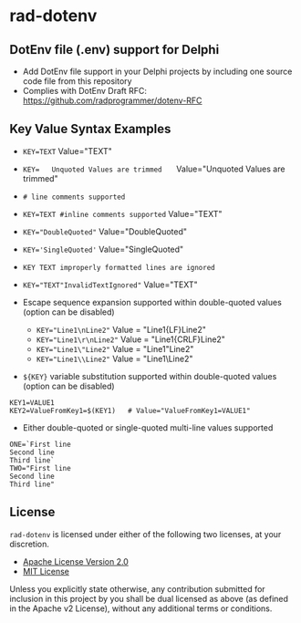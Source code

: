 # rad-dotenv
## DotEnv file (.env) support for Delphi

- Add DotEnv file support in your Delphi projects by including one source code file from this repository
- Complies with DotEnv Draft RFC: https://github.com/radprogrammer/dotenv-RFC

## Key Value Syntax Examples
- `KEY=TEXT`  Value="TEXT"
- `KEY=   Unquoted Values are trimmed   `  Value="Unquoted Values are trimmed"
- `# line comments supported`
- `KEY=TEXT #inline comments supported`  Value="TEXT"
- `KEY="DoubleQuoted"`  Value="DoubleQuoted"
- `KEY='SingleQuoted'`  Value="SingleQuoted"
- `KEY TEXT improperly formatted lines are ignored`
- `KEY="TEXT"InvalidTextIgnored"`  Value="TEXT"

- Escape sequence expansion supported within double-quoted values (option can be disabled)
  - `KEY="Line1\nLine2"`  Value = "Line1{LF}Line2"
  - `KEY="Line1\r\nLine2"`  Value = "Line1{CRLF}Line2"
  - `KEY="Line1\"Line2"`  Value = "Line1"Line2"
  - `KEY="Line1\\Line2"`  Value = "Line1\Line2"

- `${KEY}` variable substitution supported within double-quoted values (option can be disabled)
````
KEY1=VALUE1
KEY2=ValueFromKey1=$(KEY1)   # Value="ValueFromKey1=VALUE1"
````

- Either double-quoted or single-quoted multi-line values supported
````
ONE=`First line
Second line
Third line`
TWO="First line
Second line
Third line"
````

## License
`rad-dotenv` is licensed under either of the following two licenses, at your discretion.

- [Apache License Version 2.0](http://www.apache.org/licenses/LICENSE-2.0)
- [MIT License](http://opensource.org/licenses/MIT)

Unless you explicitly state otherwise, any contribution submitted for inclusion in 
this project by you shall be dual licensed as above (as defined in the Apache v2 License), 
without any additional terms or conditions.

